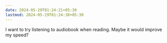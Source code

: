 ```yaml
---
date: 2024-05-29T01:24:21+05:30
lastmod: 2024-05-29T01:24:38+05:30
---
```


I want to try listening to audiobook when reading. Maybe it would improve my speed?

